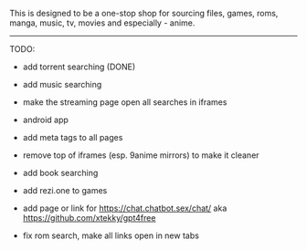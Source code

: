 This is designed to be a one-stop shop for sourcing files, games, roms, manga, music, tv, movies and especially - anime.




-----------------------------------------------------------------------

TODO:

- add torrent searching (DONE)

- add music searching

- make the streaming page open all searches in iframes

- android app

- add meta tags to all pages

- remove top of iframes (esp. 9anime mirrors) to make it cleaner

- add book searching

- add rezi.one to games

- add page or link for https://chat.chatbot.sex/chat/ aka https://github.com/xtekky/gpt4free

- fix rom search, make all links open in new tabs
